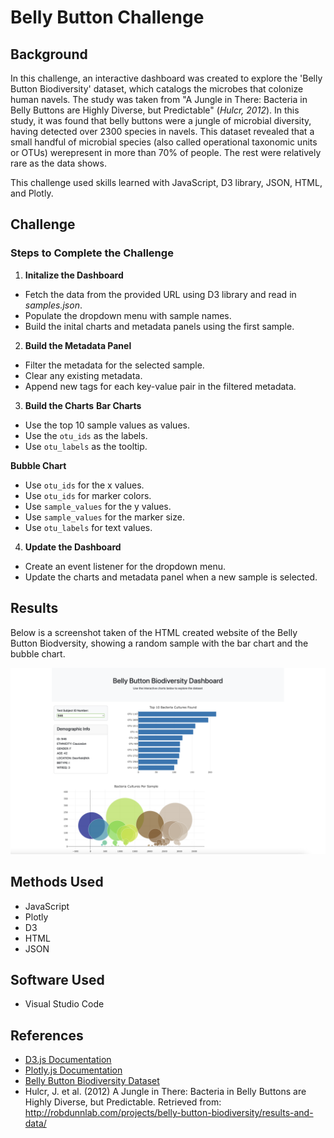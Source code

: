 # Belly Button Challenge

## Background 
In this challenge, an interactive dashboard was created to explore the 'Belly Button Biodiversity' dataset, which catalogs the microbes that colonize human navels. The study was taken from "A Jungle in There: Bacteria in Belly Buttons are Highly Diverse, but Predictable" (_Hulcr, 2012_). In this study, it was found that belly buttons were a jungle of microbial diversity, having detected over 2300 species in navels. This dataset revealed that a small handful of microbial species (also called operational taxonomic units or OTUs) werepresent in more than 70% of people. The rest were relatively rare as the data shows. 

This challenge used skills learned with JavaScript, D3 library, JSON, HTML, and Plotly. 

## Challenge 
### Steps to Complete the Challenge 
1. **Initalize the Dashboard**
- Fetch the data from the provided URL using D3 library and read in _samples.json_. 
- Populate the dropdown menu with sample names. 
- Build the inital charts and metadata panels using the first sample. 

2. **Build the Metadata Panel**
- Filter the metadata for the selected sample. 
- Clear any existing metadata. 
- Append new tags for each key-value pair in the filtered metadata. 

3. **Build the Charts** 
**Bar Charts** 
- Use the top 10 sample values as values. 
- Use the `otu_ids` as the labels. 
- Use `otu_labels` as the tooltip.

**Bubble Chart**
- Use `otu_ids` for the x values.
- Use `otu_ids` for marker colors.
- Use `sample_values` for the y values.
- Use `sample_values` for the marker size.
- Use `otu_labels` for text values.

4. **Update the Dashboard**
- Create an event listener for the dropdown menu. 
- Update the charts and metadata panel when a new sample is selected. 

## Results
Below is a screenshot taken of the HTML created website of the Belly Button Biodversity, showing a random sample with the bar chart and the bubble chart. 

![alt text](https://github.com/maddieemihle/belly-button-challenge/blob/main/html_dashboard.png?raw=true) 

## Methods Used 
* JavaScript 
* Plotly 
* D3 
* HTML 
* JSON 


## Software Used 
* Visual Studio Code 

## References
- [D3.js Documentation](https://d3js.org/)
- [Plotly.js Documentation](https://plotly.com/javascript/)
- [Belly Button Biodiversity Dataset](https://static.bc-edx.com/data/dl-1-2/m14/lms/starter/samples.json)
- Hulcr, J. et al. (2012) A Jungle in There: Bacteria in Belly Buttons are Highly Diverse, but Predictable. Retrieved from: http://robdunnlab.com/projects/belly-button-biodiversity/results-and-data/ 